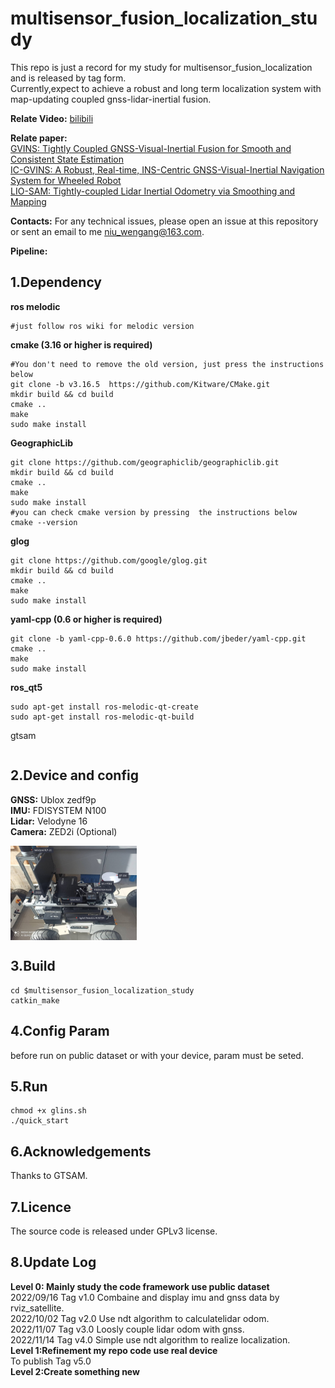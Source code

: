 # multisensor_fusion_localization_study
This repo is just  a record for my study for multisensor_fusion_localization and  is released by tag form.    
Currently,expect to  achieve   a robust and long term localization system with map-updating coupled gnss-lidar-inertial
fusion.      
  
**Relate Video:** [bilibili](https://space.bilibili.com/356146260/channel/collectiondetail?sid=753064&ctype=0)  

**Relate paper:**  
[GVINS: Tightly Coupled GNSS-Visual-Inertial Fusion for Smooth and Consistent State Estimation](https://arxiv.org/abs/2103.07899)     
[IC-GVINS: A Robust, Real-time, INS-Centric GNSS-Visual-Inertial Navigation System for Wheeled Robot](https://arxiv.org/abs/2204.04962)      
[LIO-SAM: Tightly-coupled Lidar Inertial Odometry via Smoothing and Mapping](https://arxiv.org/abs/2007.00258)  

**Contacts:** For any technical issues, please open an issue at this repository or sent an email to me niu_wengang@163.com.

**Pipeline:**


## 1.Dependency
**ros melodic**
```shell
#just follow ros wiki for melodic version
```
**cmake  (3.16 or higher is required)**  
```
#You don't need to remove the old version, just press the instructions below
git clone -b v3.16.5  https://github.com/Kitware/CMake.git
mkdir build && cd build
cmake ..
make 
sudo make install 
```
**GeographicLib**
```shell
git clone https://github.com/geographiclib/geographiclib.git  
mkdir build && cd build  
cmake ..  
make   
sudo make install   
#you can check cmake version by pressing  the instructions below
cmake --version  
```
**glog**
```shell
git clone https://github.com/google/glog.git 
mkdir build && cd build  
cmake ..  
make   
sudo make install   
```
**yaml-cpp (0.6 or higher is required)**
```
git clone -b yaml-cpp-0.6.0 https://github.com/jbeder/yaml-cpp.git  
cmake ..  
make   
sudo make install   
```  
**ros_qt5**
```shell
sudo apt-get install ros-melodic-qt-create    
sudo apt-get install ros-melodic-qt-build  
```
gtsam  
```

```
## 2.Device and config  
**GNSS:** Ublox zedf9p      
**IMU:** FDISYSTEM N100       
**Lidar:** Velodyne 16     
**Camera:** ZED2i (Optional)

<img src=./pic/car.jpg width=40% align="middle" />   

## 3.Build 
```
cd $multisensor_fusion_localization_study
catkin_make 
```
## 4.Config Param
before run on public dataset or with your device, param must be seted.



## 5.Run
```
chmod +x glins.sh
./quick_start
```

## 6.Acknowledgements    
Thanks to GTSAM.

## 7.Licence  
The source code is released under GPLv3 license.

## 8.Update Log   
**Level 0:  Mainly study the code  framework use  public dataset**  
2022/09/16 Tag v1.0  Combaine and display  imu and gnss data by rviz_satellite.    
2022/10/02 Tag v2.0  Use ndt  algorithm to calculatelidar odom.  
2022/11/07 Tag v3.0  Loosly couple  lidar  odom with gnss.  
2022/11/14 Tag v4.0  Simple use ndt algorithm to realize localization.  
**Level 1:Refinement my repo code use real device**  
To publish  Tag v5.0    
**Level 2:Create something new**  


